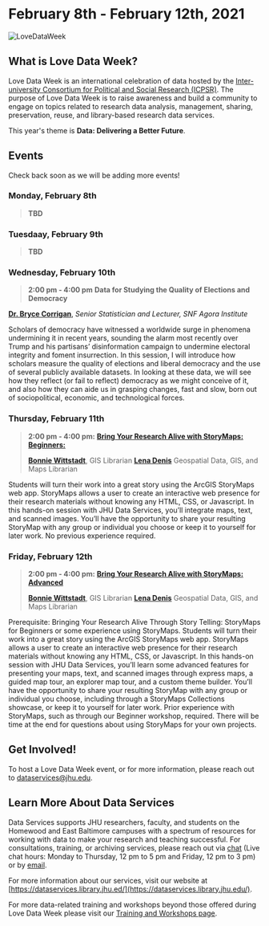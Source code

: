 # February 8th - February 12th, 2021

![LoveDataWeek](https://i2.wp.com/news.library.depaul.press/full-text/wp-content/uploads/sites/2/2018/02/LOVEDATAWEEKBLOG_TRANS.png?ssl=1)

## What is Love Data Week?
Love Data Week is an international celebration of data hosted by the [Inter-university Consortium for Political and Social Research (ICPSR)](https://cms.icpsr.umich.edu/love-data-week-2021-international-events?utm_source=all&utm_medium=all&utm_campaign=LDW2021all). The purpose of Love Data Week is to raise awareness and build a community to engage on topics related to research data analysis, management, sharing, preservation, reuse, and library-based research data services. 

This year's theme is **Data: Delivering a Better Future**. 

## Events

Check back soon as we will be adding more events!

### Monday, February 8th
> **TBD**

### Tuesdaay, February 9th
> **TBD**

### Wednesday, February 10th
> **2:00 pm - 4:00 pm** **Data for Studying the Quality of Elections and Democracy**
>
[**Dr. Bryce Corrigan**](https://snfagora.jhu.edu/person/bryce-corrigan/), *Senior Statistician and Lecturer, SNF Agora Institute*
>
Scholars of democracy have witnessed a worldwide surge in phenomena undermining it in recent years, sounding the alarm most recently over Trump and his partisans’ disinformation campaign to undermine electoral integrity and foment insurrection. In this session, I will introduce how scholars measure the quality of elections and liberal democracy and the use of several publicly available datasets. In looking at these data, we will see how they reflect (or fail to reflect) democracy as we might conceive of it, and also how they can aide us in grasping changes, fast and slow, born out of sociopolitical, economic, and technological forces.

### Thursday, February 11th
> **2:00 pm - 4:00 pm:** [**Bring Your Research Alive with StoryMaps: Beginners:**](https://jhu.libcal.com/event/7498271)
>
> [**Bonnie Wittstadt**](https://www.library.jhu.edu/staff/bonnie-wittstadt/), GIS Librarian
> [**Lena Denis**](https://www.library.jhu.edu/staff/lena-denis/) Geospatial Data, GIS, and Maps Librarian
>
Students will turn their work into a great story using the ArcGIS StoryMaps web app.  StoryMaps allows a user to create an interactive web presence for their research materials without knowing any HTML, CSS, or Javascript.  In this hands-on session with JHU Data Services, you’ll integrate maps, text, and scanned images.  You’ll have the opportunity to share your resulting StoryMap with any group or individual you choose or keep it to yourself for later work. No previous experience required. 

### Friday, February 12th
> **2:00 pm - 4:00 pm:** [**Bring Your Research Alive with StoryMaps: Advanced**](https://jhu.libcal.com/event/7498289)
>
> [**Bonnie Wittstadt**](https://www.library.jhu.edu/staff/bonnie-wittstadt/), GIS Librarian
> [**Lena Denis**](https://www.library.jhu.edu/staff/lena-denis/) Geospatial Data, GIS, and Maps Librarian
>
Prerequisite: Bringing Your Research Alive Through Story Telling: StoryMaps for Beginners or some experience using StoryMaps. Students will turn their work into a great story using the ArcGIS StoryMaps web app.  StoryMaps allows a user to create an interactive web presence for their research materials without knowing any HTML, CSS, or Javascript.  In this hands-on session with JHU Data Services, you’ll learn some advanced features for presenting your maps, text, and scanned images through express maps, a guided map tour, an explorer map tour, and a custom theme builder.  You’ll have the opportunity to share your resulting StoryMap with any group or individual you choose, including through a StoryMaps Collections showcase, or keep it to yourself for later work. Prior experience with StoryMaps, such as through our Beginner workshop, required.  There will be time at the end for questions about using StoryMaps for your own projects. 

## Get Involved! 
To host a Love Data Week event, or for more information, please reach out to [dataservices@jhu.edu](dataservices@jhu.edu).

## Learn More About Data Services

Data Services supports JHU researchers, faculty, and students on the Homewood and East Baltimore campuses with a spectrum of resources for working with data to make your research and teaching successful. For consulta tions, training, or archiving services, please reach out via [chat](https://v2.libanswers.com/chati.php?hash=8b19eda5bc7bc7b80e623cad56abdd12) (Live chat hours: Monday to Thursday, 12 pm to 5 pm and Friday, 12 pm to 3 pm) or by [email](dataservices@jhu.edu).

For more information about our services, visit our website at [https://dataservices.library.jhu.ed/](https://dataservices.library.jhu.edu/).

For more data-related training and workshops beyond those offered during Love Data Week please visit our [Training and Workshops page](https://dataservices.library.jhu.edu/training-workshops/).
